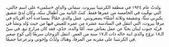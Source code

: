 ولدتُ عام ١٩٢٤ في منطقة الكرنتينا ببيروت. سماني والداي «سلمى» على اسم خالتي، التي توفّيت في الخامسة من عمرها فقط. كنتُ الثانية بين أطفال ستّة، وكان لديّ شقيق يكبرني سنًّا، وشقيقة وثلاثة أشقّاء يصغرونني. عمل والدي حمّالًا بمساعدة أحد أقربائه في مرفأ بيروت، التي انتقل في السادسة عشرة من عمره للعيش فيها من حيث وُلد ونشأ في قريّة جنوب لبنان بحثًا عن عمل يعتاش منه. أمّا والده، جدّي، فقد كان مزارع تبغ. في سنّ الـ١٨ تزوّج والدي ابنة خاله ذات الـ١٧ سنة من العمر. انتقل الزوجان سريعًا إلى كوخ صغير في الكرنتينا على مقربة من المرفأ، وهناك ولدْتُ وإخوتي وترعرعنا جميعًا.
